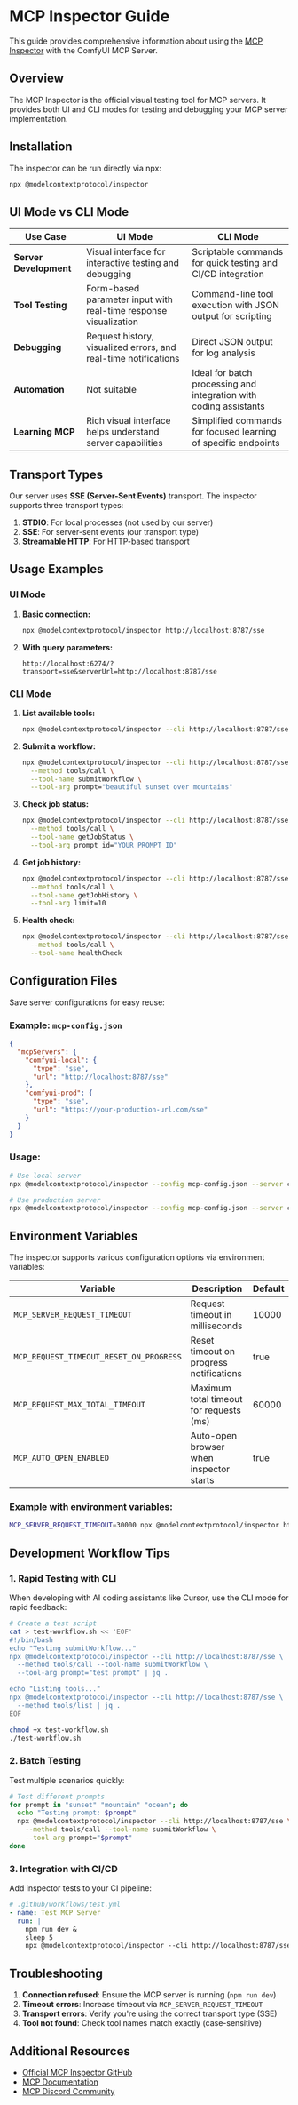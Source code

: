 # MCP Inspector Guide

This guide provides comprehensive information about using the [MCP Inspector](https://github.com/modelcontextprotocol/inspector) with the ComfyUI MCP Server.

## Overview

The MCP Inspector is the official visual testing tool for MCP servers. It provides both UI and CLI modes for testing and debugging your MCP server implementation.

## Installation

The inspector can be run directly via npx:
```bash
npx @modelcontextprotocol/inspector
```

## UI Mode vs CLI Mode

| Use Case | UI Mode | CLI Mode |
|----------|---------|----------|
| **Server Development** | Visual interface for interactive testing and debugging | Scriptable commands for quick testing and CI/CD integration |
| **Tool Testing** | Form-based parameter input with real-time response visualization | Command-line tool execution with JSON output for scripting |
| **Debugging** | Request history, visualized errors, and real-time notifications | Direct JSON output for log analysis |
| **Automation** | Not suitable | Ideal for batch processing and integration with coding assistants |
| **Learning MCP** | Rich visual interface helps understand server capabilities | Simplified commands for focused learning of specific endpoints |

## Transport Types

Our server uses **SSE (Server-Sent Events)** transport. The inspector supports three transport types:

1. **STDIO**: For local processes (not used by our server)
2. **SSE**: For server-sent events (our transport type)
3. **Streamable HTTP**: For HTTP-based transport

## Usage Examples

### UI Mode

1. **Basic connection:**
   ```bash
   npx @modelcontextprotocol/inspector http://localhost:8787/sse
   ```

2. **With query parameters:**
   ```
   http://localhost:6274/?transport=sse&serverUrl=http://localhost:8787/sse
   ```

### CLI Mode

1. **List available tools:**
   ```bash
   npx @modelcontextprotocol/inspector --cli http://localhost:8787/sse --method tools/list
   ```

2. **Submit a workflow:**
   ```bash
   npx @modelcontextprotocol/inspector --cli http://localhost:8787/sse \
     --method tools/call \
     --tool-name submitWorkflow \
     --tool-arg prompt="beautiful sunset over mountains"
   ```

3. **Check job status:**
   ```bash
   npx @modelcontextprotocol/inspector --cli http://localhost:8787/sse \
     --method tools/call \
     --tool-name getJobStatus \
     --tool-arg prompt_id="YOUR_PROMPT_ID"
   ```

4. **Get job history:**
   ```bash
   npx @modelcontextprotocol/inspector --cli http://localhost:8787/sse \
     --method tools/call \
     --tool-name getJobHistory \
     --tool-arg limit=10
   ```

5. **Health check:**
   ```bash
   npx @modelcontextprotocol/inspector --cli http://localhost:8787/sse \
     --method tools/call \
     --tool-name healthCheck
   ```

## Configuration Files

Save server configurations for easy reuse:

### Example: `mcp-config.json`
```json
{
  "mcpServers": {
    "comfyui-local": {
      "type": "sse",
      "url": "http://localhost:8787/sse"
    },
    "comfyui-prod": {
      "type": "sse",
      "url": "https://your-production-url.com/sse"
    }
  }
}
```

### Usage:
```bash
# Use local server
npx @modelcontextprotocol/inspector --config mcp-config.json --server comfyui-local

# Use production server
npx @modelcontextprotocol/inspector --config mcp-config.json --server comfyui-prod
```

## Environment Variables

The inspector supports various configuration options via environment variables:

| Variable | Description | Default |
|----------|-------------|---------|
| `MCP_SERVER_REQUEST_TIMEOUT` | Request timeout in milliseconds | 10000 |
| `MCP_REQUEST_TIMEOUT_RESET_ON_PROGRESS` | Reset timeout on progress notifications | true |
| `MCP_REQUEST_MAX_TOTAL_TIMEOUT` | Maximum total timeout for requests (ms) | 60000 |
| `MCP_AUTO_OPEN_ENABLED` | Auto-open browser when inspector starts | true |

### Example with environment variables:
```bash
MCP_SERVER_REQUEST_TIMEOUT=30000 npx @modelcontextprotocol/inspector http://localhost:8787/sse
```

## Development Workflow Tips

### 1. Rapid Testing with CLI
When developing with AI coding assistants like Cursor, use the CLI mode for rapid feedback:

```bash
# Create a test script
cat > test-workflow.sh << 'EOF'
#!/bin/bash
echo "Testing submitWorkflow..."
npx @modelcontextprotocol/inspector --cli http://localhost:8787/sse \
  --method tools/call --tool-name submitWorkflow \
  --tool-arg prompt="test prompt" | jq .

echo "Listing tools..."
npx @modelcontextprotocol/inspector --cli http://localhost:8787/sse \
  --method tools/list | jq .
EOF

chmod +x test-workflow.sh
./test-workflow.sh
```

### 2. Batch Testing
Test multiple scenarios quickly:

```bash
# Test different prompts
for prompt in "sunset" "mountain" "ocean"; do
  echo "Testing prompt: $prompt"
  npx @modelcontextprotocol/inspector --cli http://localhost:8787/sse \
    --method tools/call --tool-name submitWorkflow \
    --tool-arg prompt="$prompt"
done
```

### 3. Integration with CI/CD
Add inspector tests to your CI pipeline:

```yaml
# .github/workflows/test.yml
- name: Test MCP Server
  run: |
    npm run dev &
    sleep 5
    npx @modelcontextprotocol/inspector --cli http://localhost:8787/sse --method tools/list
```

## Troubleshooting

1. **Connection refused**: Ensure the MCP server is running (`npm run dev`)
2. **Timeout errors**: Increase timeout via `MCP_SERVER_REQUEST_TIMEOUT`
3. **Transport errors**: Verify you're using the correct transport type (SSE)
4. **Tool not found**: Check tool names match exactly (case-sensitive)

## Additional Resources

- [Official MCP Inspector GitHub](https://github.com/modelcontextprotocol/inspector)
- [MCP Documentation](https://modelcontextprotocol.io/)
- [MCP Discord Community](https://discord.gg/mcp)
